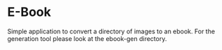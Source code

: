 # E-Book

Simple application to convert a directory of images to an ebook. For the
generation tool please look at the ebook-gen directory.
